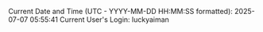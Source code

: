 Current Date and Time (UTC - YYYY-MM-DD HH:MM:SS formatted): 2025-07-07 05:55:41
Current User's Login: luckyaiman
